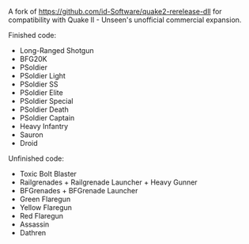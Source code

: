 A fork of https://github.com/id-Software/quake2-rerelease-dll for compatibility with Quake II - Unseen's unofficial commercial expansion.

Finished code:
* Long-Ranged Shotgun
* BFG20K
* PSoldier
* PSoldier Light
* PSoldier SS
* PSoldier Elite
* PSoldier Special
* PSoldier Death
* PSoldier Captain
* Heavy Infantry
* Sauron
* Droid

Unfinished code:
* Toxic Bolt Blaster
* Railgrenades + Railgrenade Launcher + Heavy Gunner
* BFGrenades + BFGrenade Launcher
* Green Flaregun
* Yellow Flaregun
* Red Flaregun
* Assassin
* Dathren
